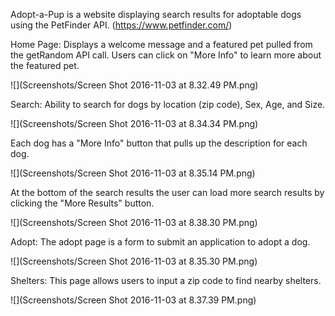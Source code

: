 Adopt-a-Pup is a website displaying search results for adoptable dogs using the PetFinder API.
 (https://www.petfinder.com/)
 
Home Page: Displays a welcome message and a featured pet pulled from the getRandom API call. Users can click on "More Info" to learn more about the featured pet.

![](Screenshots/Screen Shot 2016-11-03 at 8.32.49 PM.png)

Search: Ability to search for dogs by location (zip code), Sex, Age, and Size. 

![](Screenshots/Screen Shot 2016-11-03 at 8.34.34 PM.png)

Each dog has a "More Info" button that pulls up the description for each dog. 

![](Screenshots/Screen Shot 2016-11-03 at 8.35.14 PM.png)

At the bottom of the search results the user can load more search results by clicking the "More Results" button.

![](Screenshots/Screen Shot 2016-11-03 at 8.38.30 PM.png)

Adopt: The adopt page is a form to submit an application to adopt a dog.

![](Screenshots/Screen Shot 2016-11-03 at 8.35.30 PM.png)

Shelters: This page allows users to input a zip code to find nearby shelters.

![](Screenshots/Screen Shot 2016-11-03 at 8.37.39 PM.png)
